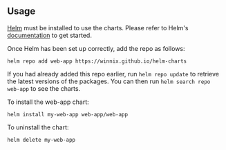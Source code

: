 ## Usage

[Helm](https://helm.sh) must be installed to use the charts. Please refer to
Helm's [documentation](https://helm.sh/docs) to get started.

Once Helm has been set up correctly, add the repo as follows:

```
helm repo add web-app https://winnix.github.io/helm-charts
```

If you had already added this repo earlier, run `helm repo update` to retrieve
the latest versions of the packages. You can then run `helm search repo
web-app` to see the charts.

To install the web-app chart:

```
helm install my-web-app web-app/web-app
```

To uninstall the chart:

```
helm delete my-web-app
```

